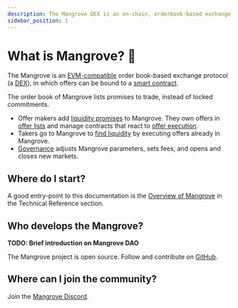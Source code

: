 ```yaml
---
description: The Mangrove DEX is an on-chain, orderbook-based exchange where offers are code.
sidebar_position: 1
---
```


# What is Mangrove? 🌴

The Mangrove is an [EVM-compatible](https://ethereum.org/en/developers/docs/scaling/sidechains/#evm-compatibility) order book-based exchange protocol (a [DEX](https://ethereum.org/en/defi/)), in which offers can be bound to a [smart contract](https://ethereum.org/en/smart-contracts/).

The order book of Mangrove lists promises to trade, instead of locked commitments.

* Offer makers add [liquidity promises](./explanations/offer-maker.md) to Mangrove. They own offers in [offer lists](./technical-references/taking-and-making-offers/offer-list.md) and manage contracts that react to [offer execution](technical-references/taking-and-making-offers/reactive-offer/executing-offers.md).
* Takers go to Mangrove to [find liquidity](explanations/offer-taker.md) by executing offers already in Mangrove.
* [Governance](technical-references/governance-parameters/README.md) adjusts Mangrove parameters, sets fees, and opens and closes new markets.

## Where do I start?

A good entry-point to this documentation is the [Overview of Mangrove](./technical-references/overview.md) in the Technical Reference section.


## Who develops the Mangrove?

**TODO: Brief introduction on Mangrove DAO** 

The Mangrove project is open source. Follow and contribute on [GitHub](https://github.com/mangrovedao/).

## Where can I join the community?

Join the [Mangrove Discord](https://discord.gg/rk9Qthz5YE).

